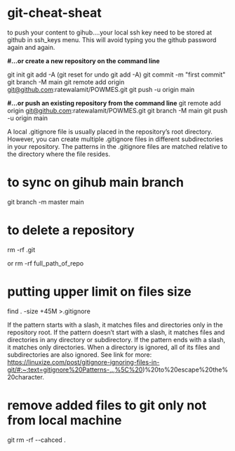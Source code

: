 # git-cheat-sheat

to push your content to gihub....your local ssh key need to be stored at github in ssh_keys menu. This will avoid typing you the github password again and again.



**#…or create a new repository on the command line**

git init
git add -A  (git reset for undo git add -A)
git commit -m "first commit"
git branch -M main
git remote add origin git@github.com:ratewalamit/POWMES.git
git push -u origin main



**#…or push an existing repository from the command line**
git remote add origin git@github.com:ratewalamit/POWMES.git
git branch -M main
git push -u origin main

A local .gitignore file is usually placed in the repository’s root directory. However, you can create multiple .gitignore files in different subdirectories in your repository. The patterns in the .gitignore files are matched relative to the directory where the file resides.

# to sync on gihub main branch
git branch -m master main 


# to delete a repository
rm -rf .git



or rm -rf full_path_of_repo

# putting upper limit on files size
find . -size +45M >.gitignore

If the pattern starts with a slash, it matches files and directories only in the repository root.
If the pattern doesn’t start with a slash, it matches files and directories in any directory or subdirectory.
If the pattern ends with a slash, it matches only directories. When a directory is ignored, all of its files and subdirectories are also ignored.
See link for more:
https://linuxize.com/post/gitignore-ignoring-files-in-git/#:~:text=gitignore%20Patterns-,.,%5C%20)%20to%20escape%20the%20character.

# remove added files to git only not from local machine
git rm -rf --cahced .

